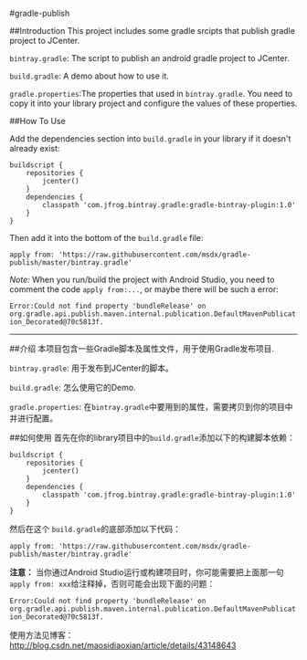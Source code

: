 #gradle-publish

##Introduction
This project includes some gradle srcipts that publish gradle project to JCenter.

`bintray.gradle`: The script to publish an android gradle project to JCenter.

`build.gradle`: A demo about how to use it.

`gradle.properties`:The properties that used in `bintray.gradle`. You need to copy it into your library project and configure the values of these properties.

##How To Use

Add the dependencies section into `build.gradle` in your library if it doesn't already exist:

    buildscript {
        repositories {
            jcenter()
        }
        dependencies {
            classpath 'com.jfrog.bintray.gradle:gradle-bintray-plugin:1.0'
        }
    }

Then add it into the bottom of the `build.gradle` file:

    apply from: 'https://raw.githubusercontent.com/msdx/gradle-publish/master/bintray.gradle'

*Note:* When you run/build the project with Android Studio, you need to comment the code `apply from:...`, or maybe there will be such a error:

`Error:Could not find property 'bundleRelease' on org.gradle.api.publish.maven.internal.publication.DefaultMavenPublication_Decorated@70c5813f.`

---

##介绍
本项目包含一些Gradle脚本及属性文件，用于使用Gradle发布项目.

`bintray.gradle`: 用于发布到JCenter的脚本。

`build.gradle`: 怎么使用它的Demo.

`gradle.properties`: 在`bintray.gradle`中要用到的属性，需要拷贝到你的项目中并进行配置。

##如何使用
首先在你的library项目中的`build.gradle`添加以下的构建脚本依赖：

    buildscript {
        repositories {
            jcenter()
        }
        dependencies {
            classpath 'com.jfrog.bintray.gradle:gradle-bintray-plugin:1.0'
        }
    }

然后在这个 `build.gradle`的底部添加以下代码：

    apply from: 'https://raw.githubusercontent.com/msdx/gradle-publish/master/bintray.gradle'

**注意：**  当你通过Android Studio运行或构建项目时，你可能需要把上面那一句`apply from: xxx`给注释掉，否则可能会出现下面的问题：

`Error:Could not find property 'bundleRelease' on org.gradle.api.publish.maven.internal.publication.DefaultMavenPublication_Decorated@70c5813f.`

使用方法见博客：http://blog.csdn.net/maosidiaoxian/article/details/43148643
